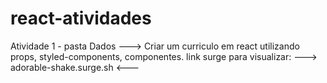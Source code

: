 # react-atividades


Atividade 1 - 
pasta Dados ---> Criar um curriculo em react utilizando props, styled-components, componentes.
link surge para visualizar:
---> adorable-shake.surge.sh <---

